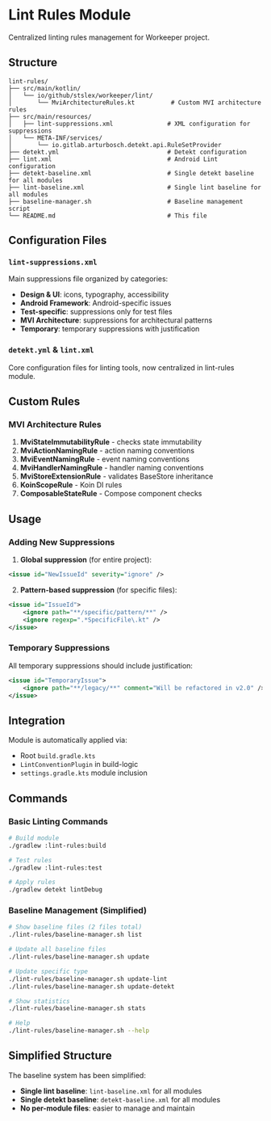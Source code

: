 # Lint Rules Module

Centralized linting rules management for Workeeper project.

## Structure

```
lint-rules/
├── src/main/kotlin/
│   └── io/github/stslex/workeeper/lint/
│       └── MviArchitectureRules.kt          # Custom MVI architecture rules
├── src/main/resources/
│   ├── lint-suppressions.xml               # XML configuration for suppressions
│   └── META-INF/services/
│       └── io.gitlab.arturbosch.detekt.api.RuleSetProvider
├── detekt.yml                              # Detekt configuration
├── lint.xml                                # Android Lint configuration
├── detekt-baseline.xml                     # Single detekt baseline for all modules
├── lint-baseline.xml                       # Single lint baseline for all modules
├── baseline-manager.sh                     # Baseline management script
└── README.md                               # This file
```

## Configuration Files

### `lint-suppressions.xml`
Main suppressions file organized by categories:
- **Design & UI**: icons, typography, accessibility
- **Android Framework**: Android-specific issues
- **Test-specific**: suppressions only for test files
- **MVI Architecture**: suppressions for architectural patterns
- **Temporary**: temporary suppressions with justification

### `detekt.yml` & `lint.xml`
Core configuration files for linting tools, now centralized in lint-rules module.

## Custom Rules

### MVI Architecture Rules
1. **MviStateImmutabilityRule** - checks state immutability
2. **MviActionNamingRule** - action naming conventions
3. **MviEventNamingRule** - event naming conventions
4. **MviHandlerNamingRule** - handler naming conventions
5. **MviStoreExtensionRule** - validates BaseStore inheritance
6. **KoinScopeRule** - Koin DI rules
7. **ComposableStateRule** - Compose component checks

## Usage

### Adding New Suppressions

1. **Global suppression** (for entire project):
```xml
<issue id="NewIssueId" severity="ignore" />
```

2. **Pattern-based suppression** (for specific files):
```xml
<issue id="IssueId">
    <ignore path="**/specific/pattern/**" />
    <ignore regexp=".*SpecificFile\.kt" />
</issue>
```

### Temporary Suppressions

All temporary suppressions should include justification:
```xml
<issue id="TemporaryIssue">
    <ignore path="**/legacy/**" comment="Will be refactored in v2.0" />
</issue>
```

## Integration

Module is automatically applied via:
- Root `build.gradle.kts`
- `LintConventionPlugin` in build-logic
- `settings.gradle.kts` module inclusion

## Commands

### Basic Linting Commands
```bash
# Build module
./gradlew :lint-rules:build

# Test rules
./gradlew :lint-rules:test

# Apply rules
./gradlew detekt lintDebug
```

### Baseline Management (Simplified)
```bash
# Show baseline files (2 files total)
./lint-rules/baseline-manager.sh list

# Update all baseline files
./lint-rules/baseline-manager.sh update

# Update specific type
./lint-rules/baseline-manager.sh update-lint
./lint-rules/baseline-manager.sh update-detekt

# Show statistics
./lint-rules/baseline-manager.sh stats

# Help
./lint-rules/baseline-manager.sh --help
```

## Simplified Structure

The baseline system has been simplified:
- **Single lint baseline**: `lint-baseline.xml` for all modules
- **Single detekt baseline**: `detekt-baseline.xml` for all modules
- **No per-module files**: easier to manage and maintain